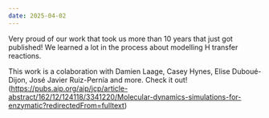 ```yaml
---
date: 2025-04-02
---
```


Very proud of our work that took us more than 10 years that just got published! We learned a lot in the process about modelling H transfer reactions. 

<!--more-->

This work is a colaboration with Damien Laage, Casey Hynes, Elise Duboué-Dijon, José Javier Ruiz-Pernía and more. Check it out! (https://pubs.aip.org/aip/jcp/article-abstract/162/12/124118/3341220/Molecular-dynamics-simulations-for-enzymatic?redirectedFrom=fulltext)
